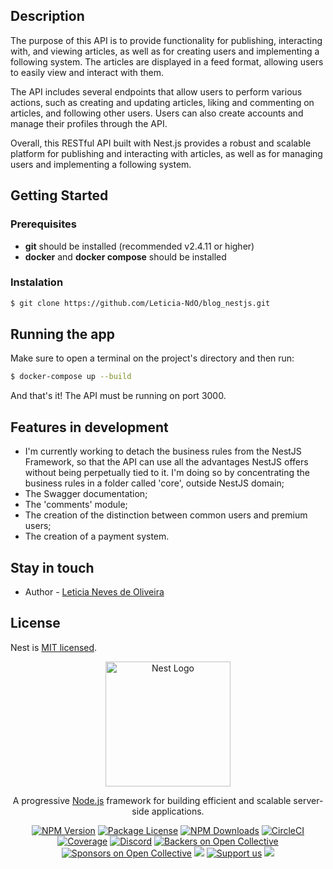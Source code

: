 

## Description

The purpose of this API is to provide functionality for publishing, interacting with, and viewing articles, as well as for creating users and implementing a following system. The articles are displayed in a feed format, allowing users to easily view and interact with them.

The API includes several endpoints that allow users to perform various actions, such as creating and updating articles, liking and commenting on articles, and following other users. Users can also create accounts and manage their profiles through the API.

Overall, this RESTful API built with Nest.js provides a robust and scalable platform for publishing and interacting with articles, as well as for managing users and implementing a following system.

## Getting Started

### Prerequisites

* **git** should be installed (recommended v2.4.11 or higher)
* **docker** and **docker compose** should be installed

### Instalation

```bash
$ git clone https://github.com/Leticia-NdO/blog_nestjs.git
```

## Running the app

Make sure to open a terminal on the project's directory and then run:

```bash
$ docker-compose up --build
```

And that's it! The API must be running on port 3000.

## Features in development

* I'm currently working to detach the business rules from the NestJS Framework, so that the API can use all the advantages NestJS offers without being perpetually tied to it. I'm doing so by concentrating the business rules in a folder called 'core', outside NestJS domain;
* The Swagger documentation;
* The 'comments' module;
* The creation of the distinction between common users and premium users;
* The creation of a payment system.

## Stay in touch

- Author - [Leticia Neves de Oliveira](https://www.linkedin.com/in/leticia-neves-dev/)

## License

Nest is [MIT licensed](LICENSE).

<p align="center">
  <a href="http://nestjs.com/" target="blank"><img src="https://nestjs.com/img/logo-small.svg" width="200" alt="Nest Logo" /></a>
</p>

[circleci-image]: https://img.shields.io/circleci/build/github/nestjs/nest/master?token=abc123def456
[circleci-url]: https://circleci.com/gh/nestjs/nest

  <p align="center">A progressive <a href="http://nodejs.org" target="_blank">Node.js</a> framework for building efficient and scalable server-side applications.</p>
    <p align="center">
<a href="https://www.npmjs.com/~nestjscore" target="_blank"><img src="https://img.shields.io/npm/v/@nestjs/core.svg" alt="NPM Version" /></a>
<a href="https://www.npmjs.com/~nestjscore" target="_blank"><img src="https://img.shields.io/npm/l/@nestjs/core.svg" alt="Package License" /></a>
<a href="https://www.npmjs.com/~nestjscore" target="_blank"><img src="https://img.shields.io/npm/dm/@nestjs/common.svg" alt="NPM Downloads" /></a>
<a href="https://circleci.com/gh/nestjs/nest" target="_blank"><img src="https://img.shields.io/circleci/build/github/nestjs/nest/master" alt="CircleCI" /></a>
<a href="https://coveralls.io/github/nestjs/nest?branch=master" target="_blank"><img src="https://coveralls.io/repos/github/nestjs/nest/badge.svg?branch=master#9" alt="Coverage" /></a>
<a href="https://discord.gg/G7Qnnhy" target="_blank"><img src="https://img.shields.io/badge/discord-online-brightgreen.svg" alt="Discord"/></a>
<a href="https://opencollective.com/nest#backer" target="_blank"><img src="https://opencollective.com/nest/backers/badge.svg" alt="Backers on Open Collective" /></a>
<a href="https://opencollective.com/nest#sponsor" target="_blank"><img src="https://opencollective.com/nest/sponsors/badge.svg" alt="Sponsors on Open Collective" /></a>
  <a href="https://paypal.me/kamilmysliwiec" target="_blank"><img src="https://img.shields.io/badge/Donate-PayPal-ff3f59.svg"/></a>
    <a href="https://opencollective.com/nest#sponsor"  target="_blank"><img src="https://img.shields.io/badge/Support%20us-Open%20Collective-41B883.svg" alt="Support us"></a>
  <a href="https://twitter.com/nestframework" target="_blank"><img src="https://img.shields.io/twitter/follow/nestframework.svg?style=social&label=Follow"></a>
</p>
  <!--[![Backers on Open Collective](https://opencollective.com/nest/backers/badge.svg)](https://opencollective.com/nest#backer)
  [![Sponsors on Open Collective](https://opencollective.com/nest/sponsors/badge.svg)](https://opencollective.com/nest#sponsor)-->
